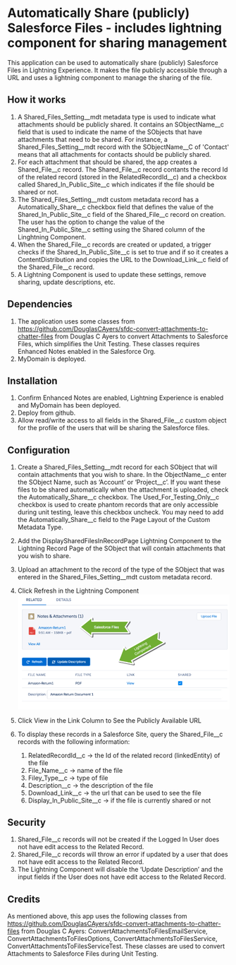 Automatically Share (publicly) Salesforce Files - includes lightning component for sharing management
====================================

This application can be used to automatically share (publicly) Salesforce Files in Lightning Experience. It makes the file publicly accessible through a URL and uses a lightning component to manage the sharing of the file.

How it works
------------

1. A Shared_Files_Setting__mdt metadata type is used to indicate what attachments should be publicly shared. It contains an SObjectName__c field that is used to indicate the name of the SObjects that have attachments that need to be shared. For instance, a Shared_Files_Setting__mdt record with the SObjectName__C of 'Contact' means that all attachments for contacts should be publicly shared.
2. For each attachment that should be shared, the app creates a Shared_File__c record. The Shared_File__c record contants the record Id of the related record (stored in the RelatedRecordId__c) and a checkbox called Shared_In_Public_Site__c which indicates if the file should be shared or not. 
3. The Shared_Files_Setting__mdt custom metadata record has a Automatically_Share__c checkbox field that defines the value of the Shared_In_Public_Site__c field of the Shared_File__c record on creation. The user has the option to change the value of the Shared_In_Public_Site__c setting using the Shared column of the Linghtning Component. 
3. When the Shared_File__c records are created or updated, a trigger checks if the Shared_In_Public_Site__c is set to true and if so it creates a ContentDistribution and copies the URL to the Download_Link__c field of the Shared_File__c record.
4. A Lightning Component is used to update these settings, remove sharing, update descriptions, etc. 

Dependencies
------------

1. The application uses some classes from https://github.com/DouglasCAyers/sfdc-convert-attachments-to-chatter-files from Douglas C Ayers to convert Attachments to Salesforce Files, which simplifies the Unit Testing. These classes requires Enhanced Notes enabled in the Salesforce Org. 
2. MyDomain is deployed.


Installation
-------------
1. Confirm Enhanced Notes are enabled, Lightning Experience is enabled and MyDomain has been deployed. 
2. Deploy from github. 
3. Allow read/write access to all fields in the Shared_File__c custom object for the profile of the users that will be sharing the Salesforce files.

Configuration
-------------
1. Create a Shared_Files_Setting__mdt record for each SObject that will contain attachments that you wish to share. In the ObjectName__c enter the SObject Name, such as ‘Account’ or ‘Project__c’. If you want these files to be shared automatically when the attachment is uploaded, check the Automatically_Share__c checkbox. The Used_For_Testing_Only__c checkbox is used to create phantom records that are only accessible during unit testing, leave this checkbox uncheck. You may need to add the Automatically_Share__c field to the Page Layout of the Custom Metadata Type.

2. Add the DisplaySharedFilesInRecordPage Lightning Component to the Lightning Record Page of the SObject that will contain attachments that you wish to share. 

3. Upload an attachment to the record of the type of the SObject that was entered in the Shared_Files_Setting__mdt custom metadata record.
4. Click Refresh in the Lightning Component 
![screenshot](/component-image.jpg)
5. Click View in the Link Column to See the Publicly Available URL 
6. To display these records in a Salesforce Site, query the Shared_File__c records with the following information: 
    1. RelatedRecordId__c -> the Id of the related record (linkedEntity) of the file 
    2. File_Name__c -> name of the file
    3. Filey_Type__c -> type of file
    4. Description__c -> the description of the file
    5. Download_Link__c -> the url that can be used to see the file
    6. Display_In_Public_Site__c -> if the file is currently shared or not

Security
--------
1. Shared_File__c records will not be created if the Logged In User does not have edit access to the Related Record. 
2. Shared_File__c records will throw an error if updated by a user that does not have edit access to the Related Record. 
3. The Lightning Component will disable the ‘Update Description’ and the input fields if the User does not have edit access to the Related Record. 

Credits
-------

As mentioned above, this app uses the following classes from https://github.com/DouglasCAyers/sfdc-convert-attachments-to-chatter-files from Douglas C Ayers: ConvertAttachmentsToFilesEmailService, ConvertAttachmentsToFilesOptions, ConvertAttachmentsToFilesService, ConvertAttachmentsToFilesServiceTest. These classes are used to convert Attachments to Salesforce Files during Unit Testing. 


